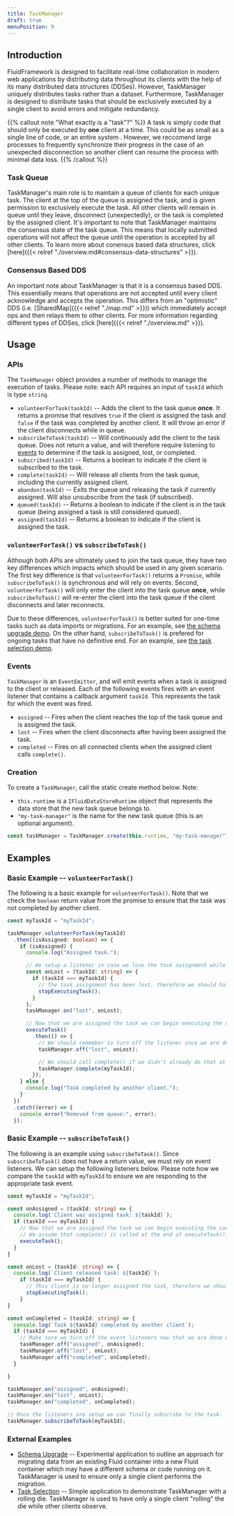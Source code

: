```yaml
---
title: TaskManager
draft: true
menuPosition: 9
---
```


## Introduction

FluidFramework is designed to facilitate real-time collaboration in modern web applications by distributing data throughout its clients with the help of its many distributed data structures (DDSes). However, TaskManager uniquely distributes tasks rather than a dataset. Furthermore, TaskManager is designed to distribute tasks that should be exclusively executed by a single client to avoid errors and mitigate redundancy.

{{% callout note "What exactly is a \"task\"?" %}}
A task is simply code that should only be executed by **one** client at a time. This could be as small as a single line of code, or an entire system . However, we reccomend large processes to frequently synchronize their progress in the case of an unexpected disconnection so another client can resume the process with minimal data loss.
{{% /callout %}}

### Task Queue

TaskManager's main role is to maintain a queue of clients for each unique task. The client at the top of the queue is assigned the task, and is given permission to exclusively execute the task. All other clients will remain in queue until they leave, disconnect (unexpectedly), or the task is completed by the assigned client. It's important to note that TaskManager maintains the consensus state of the task queue. This means that locally submitted operations will not affect the queue until the operation is accepted by all other clients. To learn more about conensus based data structures, click [here]({{< relref "./overview.md#consensus-data-structures" >}}).

### Consensus Based DDS

An important note about TaskManager is that it is a consensus based DDS. This essentially means that operations are not accepted until every client acknowledge and accepts the operation. This differs from an "optimistic" DDS (i.e. [SharedMap]({{< relref "./map.md" >}})) which immediately accept ops and then relays them to other clients. For more information regarding different types of DDSes, click [here]({{< relref "./overview.md" >}}).

## Usage

### APIs

The `TaskManager` object provides a number of methods to manage the execution of tasks. Please note: each API requires an input of `taskId` which is type `string`.


-   `volunteerForTask(taskId)` -- Adds the client to the task queue **once**. It returns a promise that resolves `true` if the client is assigned the task and `false` if the task was completed by another client. It will throw an error if the client disconnects while in queue.
-   `subscribeToTask(taskId)` -- Will continuously add the client to the task queue. Does not return a value, and will therefore require listening to [events](#events) to determine if the task is assigned, lost, or completed.
-   `subscribed(taskId)` -- Returns a boolean to indicate if the client is subscribed to the task.
-   `complete(taskId)` -- Will release all clients from the task queue, including the currently assigned client.
-   `abandon(taskId)` -- Exits the queue and releasing the task if currently assigned. Will also unsubscribe from the task (if subscribed).
-   `queued(taskId)` -- Returns a boolean to indicate if the client is in the task queue (being assigned a task is still considered queued).
-   `assigned(taskId)` -- Returns a boolean to indicate if the client is assigned the task.


### `volunteerForTask()` vs `subscribeToTask()`

Although both APIs are ultimately used to join the task queue, they have two key differences which impacts which should be used in any given scenario. The first key difference is that `volunteerForTask()` returns a `Promise`, while `subscribeToTask()` is synchronous and will rely on events. Second, `volunteerForTask()` will only enter the client into the task queue **once**, while `subscribeToTask()` will re-enter the client into the task queue if the client disconnects and later reconnects.

Due to these differences, `volunteerForTask()` is better suited for one-time tasks such as data imports or migrations. For an example, see [the schema upgrade demo](#external-examples). On the other hand, `subscribeToTask()` is prefered for ongoing tasks that have no definitive end. For an example, see [the task selection demo](#external-examples).

### Events

`TaskManager` is an `EventEmitter`, and will emit events when a task is assigned to the client or released. Each of the following events fires with an event listener that contains a callback argument `taskId`. This represents the task for which the event was fired.

-   `assigned` -- Fires when the client reaches the top of the task queue and is assigned the task.
-   `lost` -- Fires when the client disconnects after having been assigned the task.
-   `completed` -- Fires on all connected clients when the assigned client calls `complete()`.

### Creation

To create a `TaskManager`, call the static create method below. Note:

-   `this.runtime` is a `IFluidDataStoreRuntime` object that represents the data store that the new task queue belongs to.
-   `"my-task-manager"` is the name for the new task queue (this is an optional argument).

```typescript
const taskManager = TaskManager.create(this.runtime, "my-task-manager");
```

## Examples

### Basic Example -- `volunteerForTask()`

The following is a basic example for `volunteerForTask()`. Note that we check the `boolean` return value from the promise to ensure that the task was not completed by another client.

```typescript
const myTaskId = "myTaskId";

taskManager.volunteerForTask(myTaskId)
  .then((isAssigned: boolean) => {
    if (isAssigned) {
      console.log("Assigned task.");

      // We setup a listener in case we lose the task assignment while executing the code.
      const onLost = (taskId: string) => {
        if (taskId === myTaskId) {
          // The task assignment has been lost, therefore we should halt execution.
          stopExecutingTask();
        }
      };
      taskManager.on("lost", onLost);

      // Now that we are assigned the task we can begin executing the code.
      executeTask()
        .then(() => {
          // We should remember to turn off the listener once we are done with it.
          taskManager.off("lost", onLost);

          // We should call complete() if we didn't already do that at the end of executeTask().
          taskManager.complete(myTaskId);
        });
    } else {
      console.log("Task completed by another client.");
    }
  })
  .catch((error) => {
    console.error("Removed from queue:", error);
  });
```

### Basic Example -- `subscribeToTask()`

The following is an example using `subscribeToTask()`. Since `subscribeToTask()` does not have a return value, we must rely on event listeners. We can setup the following listeners below. Please note how we compare the `taskId` with `myTaskId` to ensure we are responding to the appropriate task event.


```typescript
const myTaskId = "myTaskId";

const onAssigned = (taskId: string) => {
  console.log(`Client was assigned task: ${taskId}`);
  if (taskId === myTaskId) {
    // Now that we are assigned the task we can begin executing the code.
    // We assume that complete() is called at the end of executeTask().
    executeTask();
  }
}

const onLost = (taskId: string) => {
  console.log(`Client released task: ${taskId}`);
    if (taskId === myTaskId) {
      // This client is no longer assigned the task, therefore we should halt execution.
      stopExecutingTask();
    }
}

const onCompleted = (taskId: string) => {
  console.log(`Task ${taskId} completed by another client`);
  if (taskId === myTaskId) {
    // Make sure we turn off the event listeners now that we are done with them.
    taskManager.off("assigned", onAssigned);
    taskManager.off("lost", onLost);
    taskManager.off("completed", onCompleted);
  }

}

taskManager.on("assigned", onAssigned);
taskManager.on("lost", onLost);
taskManager.on("completed", onCompleted);

// Once the listeners are setup we can finally subscribe to the task.
taskManager.subscribeToTask(myTaskId);
```

### External Examples

-   [Schema Upgrade](https://github.com/microsoft/FluidFramework/tree/main/examples/hosts/app-integration/schema-upgrade) -- Experimental application to outline an approach for migrating data from an existing Fluid container into a new Fluid container which may have a different schema or code running on it. TaskManager is used to ensure only a single client performs the migration.
-   [Task Selection](https://github.com/microsoft/FluidFramework/tree/main/examples/data-objects/task-selection) -- Simple application to demonstrate TaskManager with a rolling die. TaskManager is used to have only a single client "rolling" the die while other clients observe.

